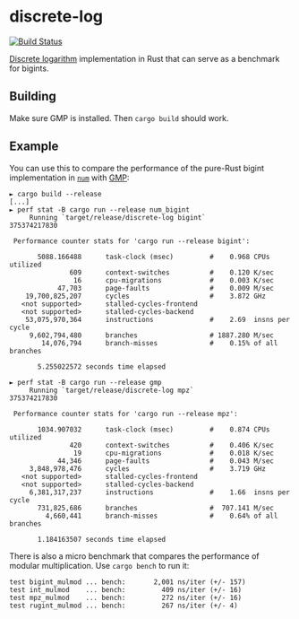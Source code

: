 # discrete-log

[![Build Status](https://travis-ci.org/vks/discrete-log.svg?branch=master)](https://travis-ci.org/vks/discrete-log)

[Discrete logarithm](https://en.wikipedia.org/wiki/Discrete_logarithm) implementation in Rust that can serve as a benchmark for bigints.

## Building

Make sure GMP is installed. Then `cargo build` should work.

## Example

You can use this to compare the performance of the pure-Rust bigint
implementation in [`num`](https://crates.io/crates/num) with
[GMP](https://gmplib.org/):

```
► cargo build --release
[...]
► perf stat -B cargo run --release num_bigint
     Running `target/release/discrete-log bigint`
375374217830

 Performance counter stats for 'cargo run --release bigint':

       5088.166488      task-clock (msec)         #    0.968 CPUs utilized          
               609      context-switches          #    0.120 K/sec                  
                16      cpu-migrations            #    0.003 K/sec                  
            47,703      page-faults               #    0.009 M/sec                  
    19,700,825,207      cycles                    #    3.872 GHz                    
   <not supported>      stalled-cycles-frontend  
   <not supported>      stalled-cycles-backend   
    53,075,970,364      instructions              #    2.69  insns per cycle        
     9,602,794,480      branches                  # 1887.280 M/sec                  
        14,076,794      branch-misses             #    0.15% of all branches        

       5.255022572 seconds time elapsed

► perf stat -B cargo run --release gmp
     Running `target/release/discrete-log mpz`
375374217830

 Performance counter stats for 'cargo run --release mpz':

       1034.907032      task-clock (msec)         #    0.874 CPUs utilized          
               420      context-switches          #    0.406 K/sec                  
                19      cpu-migrations            #    0.018 K/sec                  
            44,346      page-faults               #    0.043 M/sec                  
     3,848,978,476      cycles                    #    3.719 GHz                    
   <not supported>      stalled-cycles-frontend  
   <not supported>      stalled-cycles-backend   
     6,381,317,237      instructions              #    1.66  insns per cycle        
       731,825,686      branches                  #  707.141 M/sec                  
         4,660,441      branch-misses             #    0.64% of all branches        

       1.184163507 seconds time elapsed

```

There is also a micro benchmark that compares the performance of modular
multiplication. Use `cargo bench` to run it:

```
test bigint_mulmod ... bench:       2,001 ns/iter (+/- 157)
test int_mulmod    ... bench:         409 ns/iter (+/- 16)
test mpz_mulmod    ... bench:         272 ns/iter (+/- 16)
test rugint_mulmod ... bench:         267 ns/iter (+/- 4)
```
